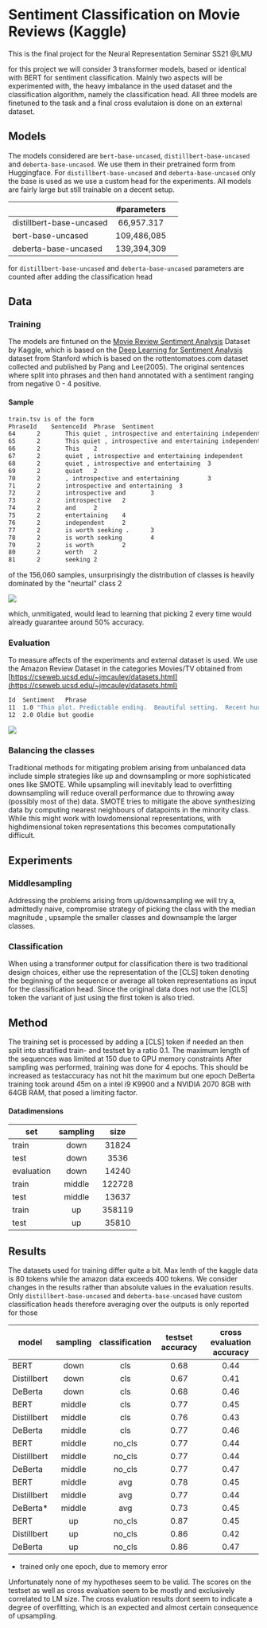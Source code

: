 # Sentiment Classification on Movie Reviews (Kaggle)
This is the final project for the Neural Representation Seminar SS21 @LMU 

for this project we will consider 3 transformer models, based or identical with BERT for sentiment classification.
Mainly two aspects will be experimented with, the heavy imbalance in the used dataset and the classification algorithm, 
namely the classification head.
All three models are finetuned to the task and a final cross evalutaion is done on an external dataset.

## Models
The models considered are ``bert-base-uncased``, ``distillbert-base-uncased`` and ``deberta-base-uncased``.
We use them in their pretrained form from Huggingface.  For ``distillbert-base-uncased`` and ``deberta-base-uncased`` only the 
base is used as we use a custom head for the experiments.
All models are fairly large but still trainable on a decent setup.


|               | #parameters    |   |
| ------------- |:-------------:| -----:|
| distillbert-base-uncased       | 66,957.317       |  |
| bert-base-uncased              | 109,486,085      |    |
| deberta-base-uncased           | 139,394,309         |     |

for ``distillbert-base-uncased`` and ``deberta-base-uncased`` parameters are counted after adding the classification head
## Data
### Training
The models are fintuned on the [Movie Review Sentiment Analysis](https://www.kaggle.com/c/movie-review-sentiment-analysis-kernels-only
) Dataset by Kaggle, which is based on the [Deep Learning for Sentiment Analysis](https://nlp.stanford.edu/sentiment/) 
dataset from Stanford which is based on the rottentomatoes.com dataset collected and published by Pang and Lee(2005).
The original sentences where split into phrases and then hand annotated with a sentiment ranging from negative 0 - 4 positive.

#### Sample
```bash
train.tsv is of the form 
PhraseId	SentenceId	Phrase	Sentiment
64      2       This quiet , introspective and entertaining independent is worth seeking .      4
65      2       This quiet , introspective and entertaining independent 3
66      2       This    2
67      2       quiet , introspective and entertaining independent      4
68      2       quiet , introspective and entertaining  3
69      2       quiet   2
70      2       , introspective and entertaining        3
71      2       introspective and entertaining  3
72      2       introspective and       3
73      2       introspective   2
74      2       and     2
75      2       entertaining    4
76      2       independent     2
77      2       is worth seeking .      3
78      2       is worth seeking        4
79      2       is worth        2
80      2       worth   2
81      2       seeking 2
```
of the 156,060 samples, unsurprisingly the distribution of classes is heavily dominated by the "neurtal" class 2

![](data/classdist.png)

which, unmitigated, would lead to learning that picking 2 every time would already guarantee around 50% accuracy.

### Evaluation
To measure affects of the experiments and external dataset is used. We use the Amazon Review Dataset in the 
categories Movies/TV obtained from [https://cseweb.ucsd.edu/~jmcauley/datasets.html](https://cseweb.ucsd.edu/~jmcauley/datasets.html)

```bash
Id  Sentiment	Phrase
11	1.0	"Thin plot. Predictable ending.  Beautiful setting.  Recent hurricanes certainly didn't look this romantic. Shouldn't make anyone want to ""ride it out."""
12	2.0	Oldie but goodie
```
![](data/reference_full_dist.png)

### Balancing the classes
Traditional methods for mitigating problem arising from unbalanced data include simple strategies like up and downsampling or
more sophisticated ones like SMOTE. 
While upsampling will inevitably lead to overfitting downsampling will reduce overall performance due to throwing away
(possibly most of the) data. SMOTE tries to mitigate the above synthesizing data by computing nearest neighbours of datapoints
in the minority class. While this might work with lowdomensional representations, with highdimensional token representations
this becomes computationally difficult. 


## Experiments

### Middlesampling
Addressing the problems arising from up/downsampling we will try a, admittedly naive, compromise strategy of picking the class with the median magnitude
, upsample the smaller classes and downsample the larger classes.

### Classification
When using a transformer output for classification there is two traditional design choices, either use the 
representation of the [CLS] token denoting the beginning of the sequence or average all token representations as input
for the classification head. Since the original data does not use the [CLS] token the variant of just using the 
first token is also tried. 

## Method
The training set is processed by adding a [CLS] token if needed an then split into stratified train- and testset by a ratio 0.1.
The maximum length of the sequences was limited at 150 due to GPU memory constraints
After sampling was performed, training was done for 4 epochs. This should be increased as testaccuracy has not hit the maximum
but one epoch DeBerta training took around 45m on a intel i9 K9900 and a NVIDIA 2070 8GB with 64GB RAM, that posed a limiting factor.

#### Datadimensions
|set |        sampling            | size  |
| ------------- |:-------------:|:----------------:|
| train         | down            | 31824         | 
| test          | down            |  3536          | 
| evaluation    | down            | 14240            | 
| train         | middle          | 122728         | 
| test          | middle          |  13637          | 
| train         | up              | 358119         | 
| test          | up              |  35810          | 

## Results
The datasets used for training differ quite a bit. Max lenth of the kaggle data is 80 tokens while the amazon data exceeds 400 tokens.
We consider changes  in the results rather than absolute values in the evaluation results.
Only ``distillbert-base-uncased`` and ``deberta-base-uncased`` have custom classification heads therefore averaging over the outputs is only reported for those




|model |        sampling            | classification  |testset accuracy| cross evaluation accuracy   |
| ------------- |:-------------:|:-------------:|:-------------:|:-----:|
| BERT          | down               | cls            | 0.68        |   0.44                |
| Distillbert   | down               | cls            | 0.67        |   0.41                |
| DeBerta       | down               | cls            | 0.68        |   0.46                |
| BERT          | middle             | cls            | 0.77        |   0.45                |
| Distillbert   | middle             | cls            | 0.76        |   0.43                |
| DeBerta       | middle             | cls            | 0.77        |   0.46                |
| BERT          | middle             | no_cls         | 0.77        |   0.44                |
| Distillbert   | middle             | no_cls         | 0.77        |   0.44                |
| DeBerta       | middle             | no_cls         | 0.77        |   0.47                |
| BERT          | middle             | avg            | 0.78        |   0.45                |
| Distillbert   | middle             | avg            | 0.77        |   0.44                |
| DeBerta*      | middle             | avg            | 0.73        |   0.45                |
| BERT          | up                 | no_cls         |  0.87       |   0.45                |
| Distillbert   | up                 | no_cls         |  0.86       |   0.42                |
| DeBerta       | up                 | no_cls         |  0.86       |   0.47                |

* trained only one epoch, due to memory error

Unfortunately none of my hypotheses seem to be valid. The scores on the testset as well as cross evaluation seem to 
be mostly and exclusively correlated to LM size. The cross evaluation results dont seem to indicate a degree of overfitting,
which is an expected and almost certain consequence of upsampling.